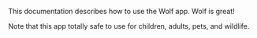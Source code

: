 This documentation describes how to use the Wolf app. Wolf is great!

Note that this app totally safe to use for children, adults, pets, and wildlife.

